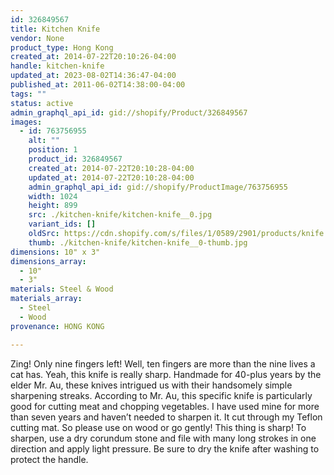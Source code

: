 ```yaml
---
id: 326849567
title: Kitchen Knife
vendor: None
product_type: Hong Kong
created_at: 2014-07-22T20:10:26-04:00
handle: kitchen-knife
updated_at: 2023-08-02T14:36:47-04:00
published_at: 2011-06-02T14:38:00-04:00
tags: ""
status: active
admin_graphql_api_id: gid://shopify/Product/326849567
images:
  - id: 763756955
    alt: ""
    position: 1
    product_id: 326849567
    created_at: 2014-07-22T20:10:28-04:00
    updated_at: 2014-07-22T20:10:28-04:00
    admin_graphql_api_id: gid://shopify/ProductImage/763756955
    width: 1024
    height: 899
    src: ./kitchen-knife/kitchen-knife__0.jpg
    variant_ids: []
    oldSrc: https://cdn.shopify.com/s/files/1/0589/2901/products/knife.jpeg?v=1406074228
    thumb: ./kitchen-knife/kitchen-knife__0-thumb.jpg
dimensions: 10" x 3"
dimensions_array:
  - 10"
  - 3"
materials: Steel & Wood
materials_array:
  - Steel
  - Wood
provenance: HONG KONG

---
```


Zing! Only nine fingers left! Well, ten fingers are more than the nine lives a cat has. Yeah, this knife is really sharp. Handmade for 40-plus years by the elder Mr. Au, these knives intrigued us with their handsomely simple sharpening streaks. According to Mr. Au, this specific knife is particularly good for cutting meat and chopping vegetables. I have used mine for more than seven years and haven’t needed to sharpen it. It cut through my Teflon cutting mat. So please use on wood or go gently! This thing is sharp! To sharpen, use a dry corundum stone and file with many long strokes in one direction and apply light pressure. Be sure to dry the knife after washing to protect the handle.